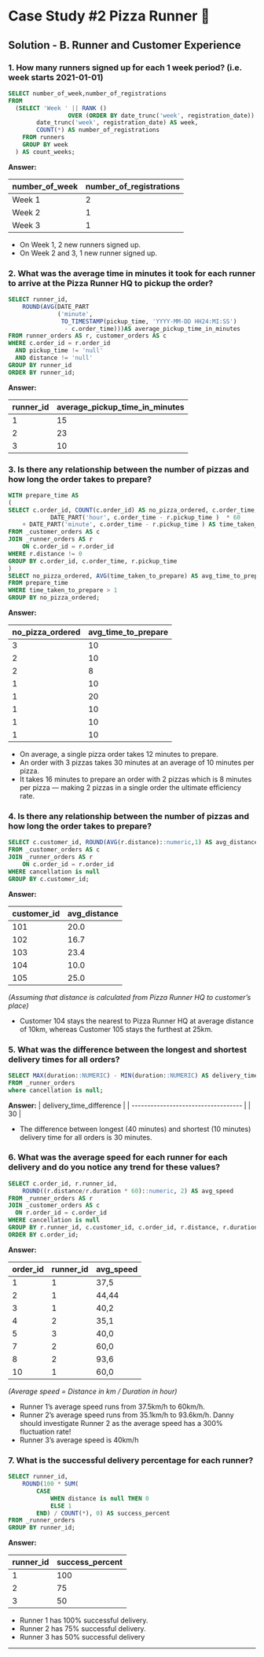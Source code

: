 # Case Study #2 Pizza Runner 🍕

## Solution - B. Runner and Customer Experience

### 1. How many runners signed up for each 1 week period? (i.e. week starts 2021-01-01)

````sql
SELECT number_of_week,number_of_registrations
FROM
  (SELECT 'Week ' || RANK () 
	  	         OVER (ORDER BY date_trunc('week', registration_date)) number_of_week,
        date_trunc('week', registration_date) AS week,
        COUNT(*) AS number_of_registrations
    FROM runners
    GROUP BY week
  ) AS count_weeks;
````

**Answer:**

| number_of_week | number_of_registrations |
| -------------- | ----------------------- |
| Week 1         | 2                       |
| Week 2         | 1                       |
| Week 3         | 1                       |

- On Week 1, 2 new runners signed up.
- On Week 2 and 3, 1 new runner signed up.

### 2. What was the average time in minutes it took for each runner to arrive at the Pizza Runner HQ to pickup the order?

````sql
SELECT runner_id,
  	ROUND(AVG(DATE_PART
			  ('minute',
			   TO_TIMESTAMP(pickup_time, 'YYYY-MM-DD HH24:MI:SS') 
			   	- c.order_time)))AS average_pickup_time_in_minutes
FROM runner_orders AS r, customer_orders AS c
WHERE c.order_id = r.order_id
  AND pickup_time != 'null'
  AND distance != 'null'
GROUP BY runner_id  
ORDER BY runner_id;
````

**Answer:**

| runner_id | average_pickup_time_in_minutes |
| --------- | ------------------------------ |
| 1         | 15                             |
| 2         | 23                             |
| 3         | 10                             |


### 3. Is there any relationship between the number of pizzas and how long the order takes to prepare?

````sql
WITH prepare_time AS
(
SELECT c.order_id, COUNT(c.order_id) AS no_pizza_ordered, c.order_time, r.pickup_time, 
			DATE_PART('hour', c.order_time - r.pickup_time )  * 60 
	+ DATE_PART('minute', c.order_time - r.pickup_time ) AS time_taken_to_prepare 
FROM _customer_orders AS c
JOIN _runner_orders AS r
	ON c.order_id = r.order_id
WHERE r.distance != 0
GROUP BY c.order_id, c.order_time, r.pickup_time
)
SELECT no_pizza_ordered, AVG(time_taken_to_prepare) AS avg_time_to_prepare
FROM prepare_time
WHERE time_taken_to_prepare > 1
GROUP BY no_pizza_ordered;
````

**Answer:**

| no_pizza_ordered| avg_time_to_prepare |
| -------------- | --------------------------------- |
| 3              | 10                                |
| 2              | 10                                |
| 2              | 8                                 |
| 1              | 10                                |
| 1              | 20                                |
| 1              | 10                                |
| 1              | 10                                |
| 1              | 10                                |  

- On average, a single pizza order takes 12 minutes to prepare.
- An order with 3 pizzas takes 30 minutes at an average of 10 minutes per pizza.
- It takes 16 minutes to prepare an order with 2 pizzas which is 8 minutes per pizza — making 2 pizzas in a single order the ultimate efficiency rate.

### 4. Is there any relationship between the number of pizzas and how long the order takes to prepare?

````sql
SELECT c.customer_id, ROUND(AVG(r.distance)::numeric,1) AS avg_distance
FROM _customer_orders AS c
JOIN _runner_orders AS r
	ON c.order_id = r.order_id
WHERE cancellation is null
GROUP BY c.customer_id;
````

**Answer:**

| customer_id | avg_distance |
| ----------- | ------------------- |
| 101         | 20.0                |
| 102         | 16.7                |
| 103         | 23.4                |
| 104         | 10.0                |
| 105         | 25.0                |  

_(Assuming that distance is calculated from Pizza Runner HQ to customer’s place)_

- Customer 104 stays the nearest to Pizza Runner HQ at average distance of 10km, whereas Customer 105 stays the furthest at 25km.

### 5. What was the difference between the longest and shortest delivery times for all orders?

````sql
SELECT MAX(duration::NUMERIC) - MIN(duration::NUMERIC) AS delivery_time_difference
FROM _runner_orders
where cancellation is null;
````

**Answer:**
| delivery_time_difference |
| ----------------------------------- |
| 30                                  |  

- The difference between longest (40 minutes) and shortest (10 minutes) delivery time for all orders is 30 minutes.

### 6. What was the average speed for each runner for each delivery and do you notice any trend for these values?

````sql
SELECT c.order_id, r.runner_id,
  	ROUND((r.distance/r.duration * 60)::numeric, 2) AS avg_speed
FROM _runner_orders AS r
JOIN _customer_orders AS c
  ON r.order_id = c.order_id
WHERE cancellation is null
GROUP BY r.runner_id, c.customer_id, c.order_id, r.distance, r.duration
ORDER BY c.order_id;
````

**Answer:**

| order_id | runner_id | avg_speed |
| -------- | --------- | -------------------- |
| 1        | 1         | 37,5                   |
| 2        | 1         | 44,44                   |
| 3        | 1         | 40,2                   |
| 4        | 2         | 35,1                   |
| 5        | 3         | 40,0                   |
| 7        | 2         | 60,0                   |
| 8        | 2         | 93,6                   |
| 10       | 1         | 60,0                   | 

_(Average speed = Distance in km / Duration in hour)_
- Runner 1’s average speed runs from 37.5km/h to 60km/h.
- Runner 2’s average speed runs from 35.1km/h to 93.6km/h. Danny should investigate Runner 2 as the average speed has a 300% fluctuation rate!
- Runner 3’s average speed is 40km/h

### 7. What is the successful delivery percentage for each runner?

````sql
SELECT runner_id, 
	ROUND(100 * SUM(
  		CASE 
			WHEN distance is null THEN 0
    		ELSE 1 
		END) / COUNT(*), 0) AS success_percent
FROM _runner_orders
GROUP BY runner_id;
````

**Answer:**

| runner_id | success_percent |
| --------- | --------------------------- |
| 1         | 100                         |
| 2         | 75                          |
| 3         | 50                          |

- Runner 1 has 100% successful delivery.
- Runner 2 has 75% successful delivery.
- Runner 3 has 50% successful delivery

***